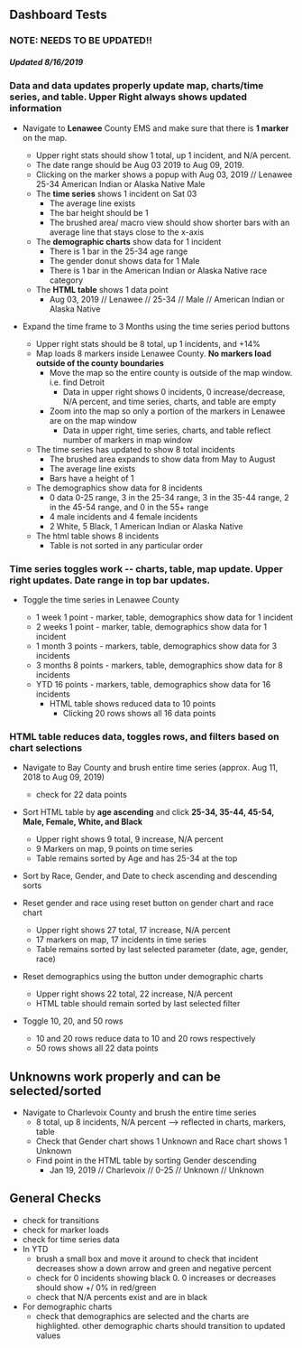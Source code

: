 ## Dashboard Tests
### NOTE: NEEDS TO BE UPDATED!!
##### Updated 8/16/2019

### Data and data updates properly update map, charts/time series, and table. Upper Right always shows updated information
- Navigate to **Lenawee** County EMS and make sure that there is **1 marker** on the map.

    - Upper right stats should show 1 total, up 1 incident, and N/A percent.
    - The date range should be Aug 03 2019 to Aug 09, 2019.
    - Clicking on the marker shows a popup with Aug 03, 2019 // Lenawee 25-34 American Indian or Alaska Native Male
    - The **time series** shows 1 incident on Sat 03
        - The average line exists
        - The bar height should be 1
        - The brushed area/ macro view should show shorter bars with an average line that stays close to the x-axis
    - The **demographic charts** show data for 1 incident
        - There is 1 bar in the 25-34 age range
        - The gender donut shows data for 1 Male
        - There is 1 bar in the American Indian or Alaska Native race category
    - The **HTML table** shows 1 data point
        - Aug 03, 2019 // Lenawee // 25-34 // Male // American Indian or Alaska Native

- Expand the time frame to 3 Months using the time series period buttons

    - Upper right stats should be 8 total, up 1 incidents, and +14%
    - Map loads 8 markers inside Lenawee County. **No markers load outside of the county boundaries**
        - Move the map so the entire county is outside of the map window. i.e. find Detroit
            - Data in upper right shows 0 incidents, 0 increase/decrease, N/A percent, and time series, charts, and table are empty
        - Zoom into the map so only a portion of the markers in Lenawee are on the map window
            - Data in upper right, time series, charts, and table reflect number of markers in map window
    - The time series has updated to show 8 total incidents
        - The brushed area expands to show data from May to August
        - The average line exists
        - Bars have a height of 1
    - The demographics show data for 8 incidents
        - 0 data 0-25 range, 3 in the 25-34 range, 3 in the 35-44 range, 2 in the 45-54 range, and 0 in the 55+ range
        - 4 male incidents and 4 female incidents
        - 2 White, 5 Black, 1 American Indian or Alaska Native
    - The html table shows 8 incidents
        - Table is not sorted in any particular order

### Time series toggles work -- charts, table, map update. Upper right updates. Date range in top bar updates.
- Toggle the time series in Lenawee County

    - 1 week 1 point - marker, table, demographics show data for 1 incident
    - 2 weeks 1 point - marker, table, demographics show data for 1 incident
    - 1 month 3 points - markers, table, demographics show data for 3 incidents
    - 3 months 8 points - markers, table, demographics show data for 8 incidents
    - YTD 16 points - markers, table, demographics show data for 16 incidents
        - HTML table shows reduced data to 10 points
            - Clicking 20 rows shows all 16 data points

### HTML table reduces data, toggles rows, and filters based on chart selections
- Navigate to Bay County and brush entire time series (approx. Aug 11, 2018 to Aug 09, 2019)
    - check for 22 data points

- Sort HTML table by **age ascending** and click **25-34, 35-44, 45-54, Male, Female, White, and Black**
    - Upper right shows 9 total, 9 increase, N/A percent
    - 9 Markers on map, 9 points on time series
    - Table remains sorted by Age and has 25-34 at the top
- Sort by Race, Gender, and Date to check ascending and descending sorts
- Reset gender and race using reset button on gender chart and race chart
    - Upper right shows 27 total, 17 increase, N/A percent
    - 17 markers on map, 17 incidents in time series
    - Table remains sorted by last selected parameter (date, age, gender, race)
- Reset demographics using the button under demographic charts
    - Upper right shows 22 total, 22 increase, N/A percent
    - HTML table should remain sorted by last selected filter

- Toggle 10, 20, and 50 rows
    - 10 and 20 rows reduce data to 10 and 20 rows respectively
    - 50 rows shows all 22 data points


## Unknowns work properly and can be selected/sorted
- Navigate to Charlevoix County and brush the entire time series
    - 8 total, up 8 incidents, N/A percent --> reflected in charts, markers, table
    - Check that Gender chart shows 1 Unknown and Race chart shows 1 Unknown
    - Find point in the HTML table by sorting Gender descending
        - Jan 19, 2019 // Charlevoix // 0-25 // Unknown // Unknown

## General Checks
- check for transitions
- check for marker loads
- check for time series data
- In YTD
    - brush a small box and move it around to check that incident decreases show a down arrow and green and negative percent
    - check for 0 incidents showing black 0. 0 increases or decreases should show +/ 0% in red/green
    - check that N/A percents exist and are in black
- For demographic charts
    - check that demographics are selected and the charts are highlighted. other demographic charts should transition to updated values
